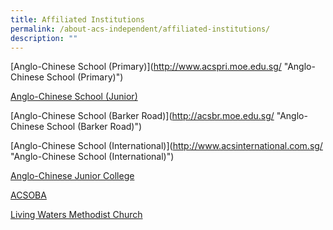```yaml
---
title: Affiliated Institutions
permalink: /about-acs-independent/affiliated-institutions/
description: ""
---
```

[Anglo-Chinese School (Primary)]<a href=""></a>(http://www.acspri.moe.edu.sg/ "Anglo-Chinese School (Primary)")

[Anglo-Chinese School (Junior)](http://acsj.moe.edu.sg/ "Anglo-Chinese School (Junior)")<a href=""></a>

[Anglo-Chinese School (Barker Road)]<a href=""></a>(http://acsbr.moe.edu.sg/ "Anglo-Chinese School (Barker Road)")

[Anglo-Chinese School (International)]<a href=""></a>(http://www.acsinternational.com.sg/ "Anglo-Chinese School (International)")

[Anglo-Chinese Junior College](https://acjc.moe.edu.sg/ "Anglo-Chinese Junior College")<a href=""></a>

[ACSOBA](http://www.acsoba.net/ "ACSOBA")<a href=""></a>

<a href="http://livingwatersmc.org.sg/ ">Living Waters Methodist Church</a>